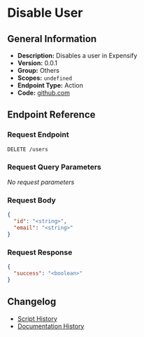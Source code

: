 <!-- BEGIN GENERATED CONTENT -->
# Disable User

## General Information

- **Description:** Disables a user in Expensify
- **Version:** 0.0.1
- **Group:** Others
- **Scopes:** `undefined`
- **Endpoint Type:** Action
- **Code:** [github.com](https://github.com/NangoHQ/integration-templates/tree/main/integrations/expensify/actions/disable-user.ts)


## Endpoint Reference

### Request Endpoint

`DELETE /users`

### Request Query Parameters

_No request parameters_

### Request Body

```json
{
  "id": "<string>",
  "email": "<string>"
}
```

### Request Response

```json
{
  "success": "<boolean>"
}
```

## Changelog

- [Script History](https://github.com/NangoHQ/integration-templates/commits/main/integrations/expensify/actions/disable-user.ts)
- [Documentation History](https://github.com/NangoHQ/integration-templates/commits/main/integrations/expensify/actions/disable-user.md)

<!-- END  GENERATED CONTENT -->

